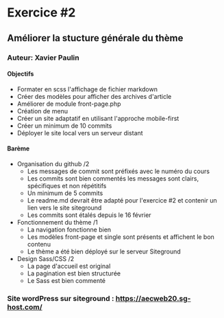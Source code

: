 # Exercice #2

## Améliorer la stucture générale du thème

### Auteur: Xavier Paulin

#### Objectifs

- Formater en scss l'affichage de fichier markdown
- Créer des modèles pour afficher des archives d'article
- Améliorer de module front-page.php
- Création de menu
- Créer un site adaptatif en utilisant l'approche mobile-first
- Créer un minimum de 10 commits
- Déployer le site local vers un serveur distant

#### Barème

- Organisation du github /2
  - Les messages de commit sont préfixés avec le numéro du cours
  - Les commits sont bien commentés les messages sont clairs, spécifiques et non répétitifs
  - Un minimum de 5 commits
  - Le readme.md devrait être adapté pour l'exercice #2 et contenir un lien vers le site siteground
  - Les commits sont étalés depuis le 16 février
- Fonctionnement du thème /1
  - La navigation fonctionne bien
  - Les modèles front-page et single sont présents et affichent le bon contenu
  - Le thème a été bien déployé sur le serveur Siteground
- Design Sass/CSS /2
  - La page d'accueil est original
  - La pagination est bien structurée
  - Le Sass est bien commenté

### Site wordPress sur siteground : https://aecweb20.sg-host.com/